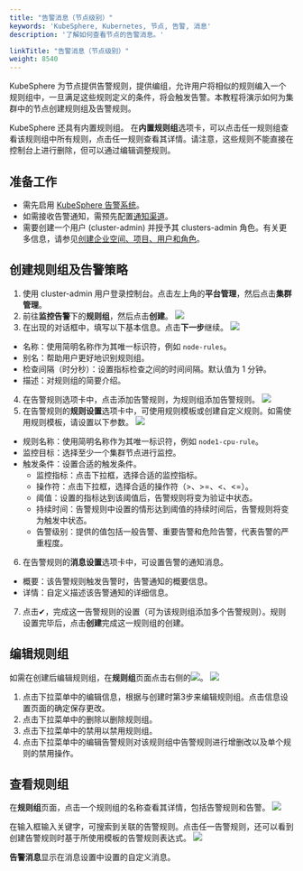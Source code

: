 ```yaml
---
title: "告警消息（节点级别）"
keywords: 'KubeSphere, Kubernetes, 节点, 告警, 消息'
description: '了解如何查看节点的告警消息。'

linkTitle: "告警消息（节点级别）"
weight: 8540
---
```


KubeSphere 为节点提供告警规则，提供编组，允许用户将相似的规则编入一个规则组中，一旦满足这些规则定义的条件，将会触发告警。本教程将演示如何为集群中的节点创建规则组及告警规则。

KubeSphere 还具有内置规则组。 在<strong>内置规则组</strong>选项卡，可以点击任一规则组查看该规则组中所有规则，点击任一规则查看其详情。请注意，这些规则不能直接在控制台上进行删除，但可以通过编辑调整规则。

## 准备工作

- 需先启用 [KubeSphere 告警系统](../../pluggable-components/alerting)。
- 如需接收告警通知，需预先配置[通知渠道](../platform-settings/notification-management/configure-email)。
- 需要创建一个用户 (cluster-admin) 并授予其 clusters-admin 角色。有关更多信息，请参见[创建企业空间、项目、用户和角色](../../quick-start/create-workspace-and-project#step-4-create-a-role)。

## 创建规则组及告警策略

1. 使用 cluster-admin 用户登录控制台。点击左上角的<strong>平台管理</strong>，然后点击<strong>集群管理</strong>。
2. 前往<strong>监控告警</strong>下的<strong>规则组</strong>，然后点击<strong>创建</strong>。
![](/images/docs/v3.x/cluster-administration/cluster-wide-alerting-and-notification/alerting-policies-node-level/alert-policy-group-list.png)
3. 在出现的对话框中，填写以下基本信息。点击<strong>下一步</strong>继续。
![](/images/docs/v3.x/cluster-administration/cluster-wide-alerting-and-notification/alerting-policies-node-level/add-alert-policy-group-info.png)
- 名称：使用简明名称作为其唯一标识符，例如 `node-rules`。
- 别名：帮助用户更好地识别规则组。
- 检查间隔（时分秒）：设置指标检查之间的时间间隔。默认值为 1 分钟。
- 描述：对规则组的简要介绍。

4. 在告警规则选项卡中，点击添加告警规则，为规则组添加告警规则。
![](/images/docs/v3.x/cluster-administration/cluster-wide-alerting-and-notification/alerting-policies-node-level/add-policy-rule.png)
5. 在告警规则的<strong>规则设置</strong>选项卡中，可使用规则模板或创建自定义规则。如需使用规则模板，请设置以下参数。
![](/images/docs/v3.x/cluster-administration/cluster-wide-alerting-and-notification/alerting-policies-node-level/policy-template.png)
- 规则名称：使用简明名称作为其唯一标识符，例如 `node1-cpu-rule`。
- 监控目标：选择至少一个集群节点进行监控。
- 触发条件：设置合适的触发条件。
   - 监控指标：点击下拉框，选择合适的监控指标。
   - 操作符：点击下拉框，选择合适的操作符（>、>=、<、<=）。
   - 阈值：设置的指标达到该阈值后，告警规则将变为验证中状态。
   - 持续时间：告警规则中设置的情形达到阈值的持续时间后，告警规则将变为触发中状态。
   - 告警级别：提供的值包括一般告警、重要告警和危险告警，代表告警的严重程度。

6. 在告警规则的<strong>消息设置</strong>选项卡中，可设置告警的通知消息。

- 概要：该告警规则触发告警时，告警通知的概要信息。
- 详情：自定义描述该告警通知的详细信息。

7. 点击✔，完成这一告警规则的设置（可为该规则组添加多个告警规则）。规则设置完毕后，点击<strong>创建</strong>完成这一规则组的创建。

## 编辑规则组
如需在创建后编辑规则组，在<strong>规则组</strong>页面点击右侧的![](/images/docs/v3.x/cluster-administration/cluster-wide-alerting-and-notification/alerting-policies-node-level/edit-policy.png)。
![](/images/docs/v3.x/cluster-administration/cluster-wide-alerting-and-notification/alerting-policies-node-level/policy-group-operator.png)
1. 点击下拉菜单中的编辑信息，根据与创建时第3步来编辑规则组。点击信息设置页面的确定保存更改。
2. 点击下拉菜单中的删除以删除规则组。
3. 点击下拉菜单中的禁用以禁用规则组。
4. 点击下拉菜单中的编辑告警规则对该规则组中告警规则进行增删改以及单个规则的禁用操作。

## 查看规则组
在<strong>规则组</strong>页面，点击一个规则组的名称查看其详情，包括告警规则和告警。
![](/images/docs/v3.x/cluster-administration/cluster-wide-alerting-and-notification/alerting-policies-node-level/alert-policy-list.png)

在输入框输入关键字，可搜索到关联的告警规则。点击任一告警规则，还可以看到创建告警规则时基于所使用模板的告警规则表达式。
![](/images/docs/v3.x/cluster-administration/cluster-wide-alerting-and-notification/alerting-policies-node-level/alert-policy-info.png)

<strong>告警消息</strong>显示在消息设置中设置的自定义消息。
